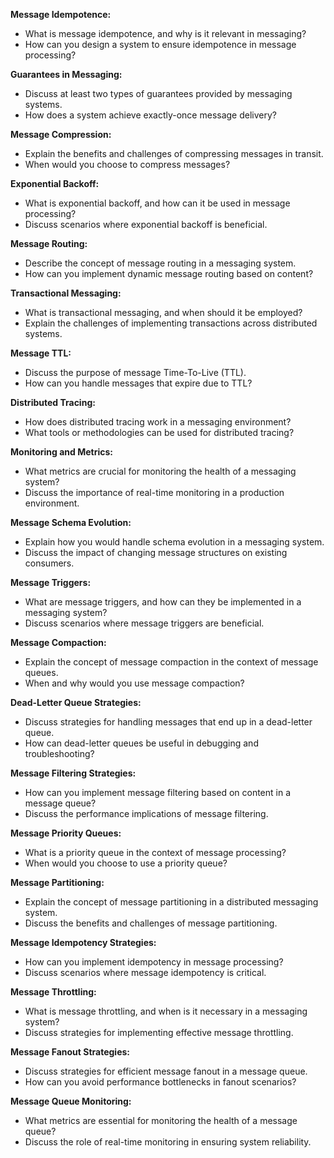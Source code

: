 **Message Idempotence:**
- What is message idempotence, and why is it relevant in messaging?
- How can you design a system to ensure idempotence in message processing?

**Guarantees in Messaging:**
- Discuss at least two types of guarantees provided by messaging systems.
- How does a system achieve exactly-once message delivery?

**Message Compression:**
- Explain the benefits and challenges of compressing messages in transit.
- When would you choose to compress messages?

**Exponential Backoff:**
- What is exponential backoff, and how can it be used in message processing?
- Discuss scenarios where exponential backoff is beneficial.

**Message Routing:**
- Describe the concept of message routing in a messaging system.
- How can you implement dynamic message routing based on content?

**Transactional Messaging:**
- What is transactional messaging, and when should it be employed?
- Explain the challenges of implementing transactions across distributed systems.

**Message TTL:**
- Discuss the purpose of message Time-To-Live (TTL).
- How can you handle messages that expire due to TTL?

**Distributed Tracing:**
- How does distributed tracing work in a messaging environment?
- What tools or methodologies can be used for distributed tracing?

**Monitoring and Metrics:**
- What metrics are crucial for monitoring the health of a messaging system?
- Discuss the importance of real-time monitoring in a production environment.

**Message Schema Evolution:**
- Explain how you would handle schema evolution in a messaging system.
- Discuss the impact of changing message structures on existing consumers.

**Message Triggers:**
- What are message triggers, and how can they be implemented in a messaging system?
- Discuss scenarios where message triggers are beneficial.

**Message Compaction:**
- Explain the concept of message compaction in the context of message queues.
- When and why would you use message compaction?

**Dead-Letter Queue Strategies:**
- Discuss strategies for handling messages that end up in a dead-letter queue.
- How can dead-letter queues be useful in debugging and troubleshooting?

**Message Filtering Strategies:**
- How can you implement message filtering based on content in a message queue?
- Discuss the performance implications of message filtering.

**Message Priority Queues:**
- What is a priority queue in the context of message processing?
- When would you choose to use a priority queue?

**Message Partitioning:**
- Explain the concept of message partitioning in a distributed messaging system.
- Discuss the benefits and challenges of message partitioning.

**Message Idempotency Strategies:**
- How can you implement idempotency in message processing?
- Discuss scenarios where message idempotency is critical.

**Message Throttling:**
- What is message throttling, and when is it necessary in a messaging system?
- Discuss strategies for implementing effective message throttling.

**Message Fanout Strategies:**
- Discuss strategies for efficient message fanout in a message queue.
- How can you avoid performance bottlenecks in fanout scenarios?

**Message Queue Monitoring:**
- What metrics are essential for monitoring the health of a message queue?
- Discuss the role of real-time monitoring in ensuring system reliability.